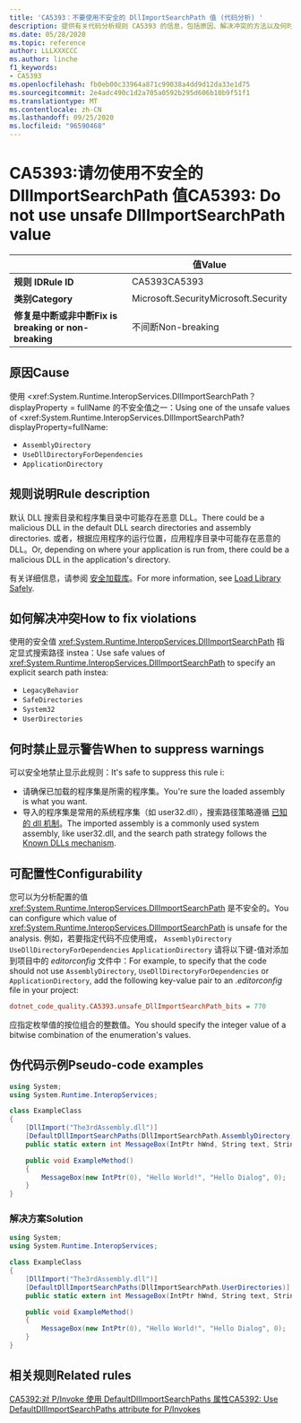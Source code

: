 ```yaml
---
title: 'CA5393：不要使用不安全的 DllImportSearchPath 值 (代码分析) '
description: 提供有关代码分析规则 CA5393 的信息，包括原因、解决冲突的方法以及何时取消显示。
ms.date: 05/28/2020
ms.topic: reference
author: LLLXXXCCC
ms.author: linche
f1_keywords:
- CA5393
ms.openlocfilehash: fb0eb00c33964a871c99038a4dd9d12da33e1d75
ms.sourcegitcommit: 2e4adc490c1d2a705a0592b295d606b10b9f51f1
ms.translationtype: MT
ms.contentlocale: zh-CN
ms.lasthandoff: 09/25/2020
ms.locfileid: "96590468"
---
```

# <a name="ca5393-do-not-use-unsafe-dllimportsearchpath-value"></a><span data-ttu-id="22c64-103">CA5393:请勿使用不安全的 DllImportSearchPath 值</span><span class="sxs-lookup"><span data-stu-id="22c64-103">CA5393: Do not use unsafe DllImportSearchPath value</span></span>

| | <span data-ttu-id="22c64-104">值</span><span class="sxs-lookup"><span data-stu-id="22c64-104">Value</span></span> |
|-|-|
| <span data-ttu-id="22c64-105">**规则 ID**</span><span class="sxs-lookup"><span data-stu-id="22c64-105">**Rule ID**</span></span> |<span data-ttu-id="22c64-106">CA5393</span><span class="sxs-lookup"><span data-stu-id="22c64-106">CA5393</span></span>|
| <span data-ttu-id="22c64-107">**类别**</span><span class="sxs-lookup"><span data-stu-id="22c64-107">**Category**</span></span> |<span data-ttu-id="22c64-108">Microsoft.Security</span><span class="sxs-lookup"><span data-stu-id="22c64-108">Microsoft.Security</span></span>|
| <span data-ttu-id="22c64-109">**修复是中断或非中断**</span><span class="sxs-lookup"><span data-stu-id="22c64-109">**Fix is breaking or non-breaking**</span></span> |<span data-ttu-id="22c64-110">不间断</span><span class="sxs-lookup"><span data-stu-id="22c64-110">Non-breaking</span></span>|

## <a name="cause"></a><span data-ttu-id="22c64-111">原因</span><span class="sxs-lookup"><span data-stu-id="22c64-111">Cause</span></span>

<span data-ttu-id="22c64-112">使用 <xref:System.Runtime.InteropServices.DllImportSearchPath？ displayProperty = fullName 的不安全值之一：</span><span class="sxs-lookup"><span data-stu-id="22c64-112">Using one of the unsafe values of <xref:System.Runtime.InteropServices.DllImportSearchPath?displayProperty=fullName:</span></span>

- `AssemblyDirectory`
- `UseDllDirectoryForDependencies`
- `ApplicationDirectory`

## <a name="rule-description"></a><span data-ttu-id="22c64-113">规则说明</span><span class="sxs-lookup"><span data-stu-id="22c64-113">Rule description</span></span>

<span data-ttu-id="22c64-114">默认 DLL 搜索目录和程序集目录中可能存在恶意 DLL。</span><span class="sxs-lookup"><span data-stu-id="22c64-114">There could be a malicious DLL in the default DLL search directories and assembly directories.</span></span> <span data-ttu-id="22c64-115">或者，根据应用程序的运行位置，应用程序目录中可能存在恶意的 DLL。</span><span class="sxs-lookup"><span data-stu-id="22c64-115">Or, depending on where your application is run from, there could be a malicious DLL in the application's directory.</span></span>

<span data-ttu-id="22c64-116">有关详细信息，请参阅 [安全加载库](https://msrc-blog.microsoft.com/2014/05/13/load-library-safely/)。</span><span class="sxs-lookup"><span data-stu-id="22c64-116">For more information, see [Load Library Safely](https://msrc-blog.microsoft.com/2014/05/13/load-library-safely/).</span></span>

## <a name="how-to-fix-violations"></a><span data-ttu-id="22c64-117">如何解决冲突</span><span class="sxs-lookup"><span data-stu-id="22c64-117">How to fix violations</span></span>

<span data-ttu-id="22c64-118">使用的安全值 <xref:System.Runtime.InteropServices.DllImportSearchPath> 指定显式搜索路径 instea：</span><span class="sxs-lookup"><span data-stu-id="22c64-118">Use safe values of <xref:System.Runtime.InteropServices.DllImportSearchPath> to specify an explicit search path instea:</span></span>

- `LegacyBehavior`
- `SafeDirectories`
- `System32`
- `UserDirectories`

## <a name="when-to-suppress-warnings"></a><span data-ttu-id="22c64-119">何时禁止显示警告</span><span class="sxs-lookup"><span data-stu-id="22c64-119">When to suppress warnings</span></span>

<span data-ttu-id="22c64-120">可以安全地禁止显示此规则：</span><span class="sxs-lookup"><span data-stu-id="22c64-120">It's safe to suppress this rule i:</span></span>

- <span data-ttu-id="22c64-121">请确保已加载的程序集是所需的程序集。</span><span class="sxs-lookup"><span data-stu-id="22c64-121">You're sure the loaded assembly is what you want.</span></span>
- <span data-ttu-id="22c64-122">导入的程序集是常用的系统程序集（如 user32.dll），搜索路径策略遵循 [已知的 dll 机制](/archive/blogs/larryosterman/what-are-known-dlls-anyway)。</span><span class="sxs-lookup"><span data-stu-id="22c64-122">The imported assembly is a commonly used system assembly, like user32.dll, and the search path strategy follows the [Known DLLs mechanism](/archive/blogs/larryosterman/what-are-known-dlls-anyway).</span></span>

## <a name="configurability"></a><span data-ttu-id="22c64-123">可配置性</span><span class="sxs-lookup"><span data-stu-id="22c64-123">Configurability</span></span>

<span data-ttu-id="22c64-124">您可以为分析配置的值 <xref:System.Runtime.InteropServices.DllImportSearchPath> 是不安全的。</span><span class="sxs-lookup"><span data-stu-id="22c64-124">You can configure which value of <xref:System.Runtime.InteropServices.DllImportSearchPath> is unsafe for the analysis.</span></span> <span data-ttu-id="22c64-125">例如，若要指定代码不应使用或， `AssemblyDirectory` `UseDllDirectoryForDependencies` `ApplicationDirectory` 请将以下键-值对添加到项目中的 *editorconfig* 文件中：</span><span class="sxs-lookup"><span data-stu-id="22c64-125">For example, to specify that the code should not use `AssemblyDirectory`, `UseDllDirectoryForDependencies` or `ApplicationDirectory`, add the following key-value pair to an *.editorconfig* file in your project:</span></span>

```ini
dotnet_code_quality.CA5393.unsafe_DllImportSearchPath_bits = 770
```

<span data-ttu-id="22c64-126">应指定枚举值的按位组合的整数值。</span><span class="sxs-lookup"><span data-stu-id="22c64-126">You should specify the integer value of a bitwise combination of the enumeration's values.</span></span>

## <a name="pseudo-code-examples"></a><span data-ttu-id="22c64-127">伪代码示例</span><span class="sxs-lookup"><span data-stu-id="22c64-127">Pseudo-code examples</span></span>

```csharp
using System;
using System.Runtime.InteropServices;

class ExampleClass
{
    [DllImport("The3rdAssembly.dll")]
    [DefaultDllImportSearchPaths(DllImportSearchPath.AssemblyDirectory)]
    public static extern int MessageBox(IntPtr hWnd, String text, String caption, uint type);

    public void ExampleMethod()
    {
        MessageBox(new IntPtr(0), "Hello World!", "Hello Dialog", 0);
    }
}
```

### <a name="solution"></a><span data-ttu-id="22c64-128">解决方案</span><span class="sxs-lookup"><span data-stu-id="22c64-128">Solution</span></span>

```csharp
using System;
using System.Runtime.InteropServices;

class ExampleClass
{
    [DllImport("The3rdAssembly.dll")]
    [DefaultDllImportSearchPaths(DllImportSearchPath.UserDirectories)]
    public static extern int MessageBox(IntPtr hWnd, String text, String caption, uint type);

    public void ExampleMethod()
    {
        MessageBox(new IntPtr(0), "Hello World!", "Hello Dialog", 0);
    }
}
```

## <a name="related-rules"></a><span data-ttu-id="22c64-129">相关规则</span><span class="sxs-lookup"><span data-stu-id="22c64-129">Related rules</span></span>

[<span data-ttu-id="22c64-130">CA5392:对 P/Invoke 使用 DefaultDllImportSearchPaths 属性</span><span class="sxs-lookup"><span data-stu-id="22c64-130">CA5392: Use DefaultDllImportSearchPaths attribute for P/Invokes</span></span>](ca5392.md)
